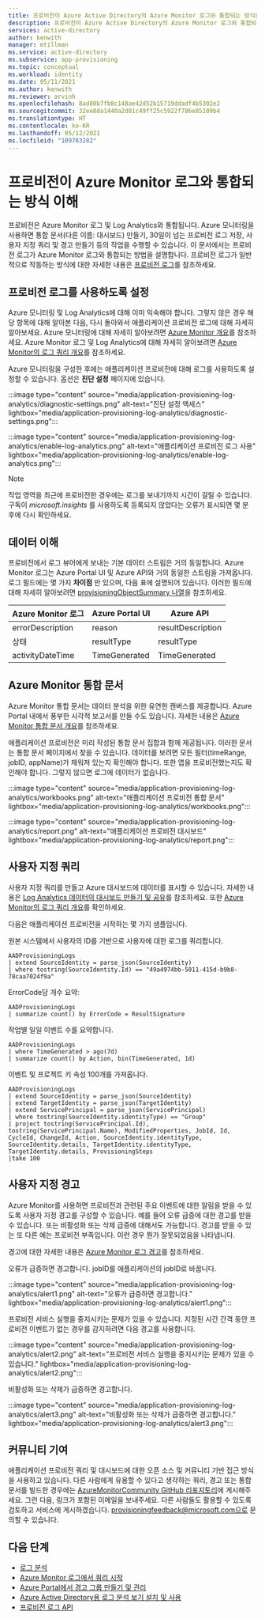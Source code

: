 ```yaml
---
title: 프로비전이 Azure Active Directory의 Azure Monitor 로그와 통합되는 방식을 이해합니다.
description: 프로비전이 Azure Active Directory의 Azure Monitor 로그와 통합되는 방식을 이해합니다.
services: active-directory
author: kenwith
manager: mtillman
ms.service: active-directory
ms.subservice: app-provisioning
ms.topic: conceptual
ms.workload: identity
ms.date: 05/11/2021
ms.author: kenwith
ms.reviewer: arvinh
ms.openlocfilehash: 8ad80b7fb8c148ae42d52b15719ddadf4b5302e2
ms.sourcegitcommit: 32ee8da1440a2d81c49ff25c5922f786e85109b4
ms.translationtype: HT
ms.contentlocale: ko-KR
ms.lasthandoff: 05/12/2021
ms.locfileid: "109783282"
---
```

# <a name="understand-how-provisioning-integrates-with-azure-monitor-logs"></a>프로비전이 Azure Monitor 로그와 통합되는 방식 이해

프로비전은 Azure Monitor 로그 및 Log Analytics와 통합됩니다. Azure 모니터링을 사용하면 통합 문서(다른 이름: 대시보드) 만들기, 30일이 넘는 프로비전 로그 저장, 사용자 지정 쿼리 및 경고 만들기 등의 작업을 수행할 수 있습니다. 이 문서에서는 프로비전 로그가 Azure Monitor 로그와 통합되는 방법을 설명합니다. 프로비전 로그가 일반적으로 작동하는 방식에 대한 자세한 내용은 [프로비전 로그](../reports-monitoring/concept-provisioning-logs.md)를 참조하세요.

## <a name="enabling-provisioning-logs"></a>프로비전 로그를 사용하도록 설정

Azure 모니터링 및 Log Analytics에 대해 이미 익숙해야 합니다. 그렇지 않은 경우 해당 항목에 대해 알아본 다음, 다시 돌아와서 애플리케이션 프로비전 로그에 대해 자세히 알아보세요. Azure 모니터링에 대해 자세히 알아보려면 [Azure Monitor 개요](../../azure-monitor/overview.md)를 참조하세요. Azure Monitor 로그 및 Log Analytics에 대해 자세히 알아보려면 [Azure Monitor의 로그 쿼리 개요](../../azure-monitor/logs/log-query-overview.md)를 참조하세요.

Azure 모니터링을 구성한 후에는 애플리케이션 프로비전에 대해 로그를 사용하도록 설정할 수 있습니다. 옵션은 **진단 설정** 페이지에 있습니다.

:::image type="content" source="media/application-provisioning-log-analytics/diagnostic-settings.png" alt-text="진단 설정 액세스" lightbox="media/application-provisioning-log-analytics/diagnostic-settings.png":::

:::image type="content" source="media/application-provisioning-log-analytics/enable-log-analytics.png" alt-text="애플리케이션 프로비전 로그 사용" lightbox="media/application-provisioning-log-analytics/enable-log-analytics.png":::

> [!NOTE]
> 작업 영역을 최근에 프로비전한 경우에는 로그를 보내기까지 시간이 걸릴 수 있습니다. 구독이 *microsoft.insights* 를 사용하도록 등록되지 않았다는 오류가 표시되면 몇 분 후에 다시 확인하세요.
 
## <a name="understanding-the-data"></a>데이터 이해
프로비전에서 로그 뷰어에게 보내는 기본 데이터 스트림은 거의 동일합니다. Azure Monitor 로그는 Azure Portal UI 및 Azure API와 거의 동일한 스트림을 가져옵니다. 로그 필드에는 몇 가지 **차이점** 만 있으며, 다음 표에 설명되어 있습니다. 이러한 필드에 대해 자세히 알아보려면 [provisioningObjectSummary 나열](/graph/api/provisioningobjectsummary-list?preserve-view=true&tabs=http&view=graph-rest-beta)을 참조하세요.

|Azure Monitor 로그   |Azure Portal UI   |Azure API |
|----------|-----------|------------|
|errorDescription |reason |resultDescription |
|상태 |resultType |resultType |
|activityDateTime |TimeGenerated |TimeGenerated |


## <a name="azure-monitor-workbooks"></a>Azure Monitor 통합 문서

Azure Monitor 통합 문서는 데이터 분석을 위한 유연한 캔버스를 제공합니다. Azure Portal 내에서 풍부한 시각적 보고서를 만들 수도 있습니다. 자세한 내용은 [Azure Monitor 통합 문서 개요](../../azure-monitor/visualize/workbooks-overview.md)를 참조하세요.

애플리케이션 프로비전은 미리 작성된 통합 문서 집합과 함께 제공됩니다. 이러한 문서는 통합 문서 페이지에서 찾을 수 있습니다. 데이터를 보려면 모든 필터(timeRange, jobID, appName)가 채워져 있는지 확인해야 합니다. 또한 앱을 프로비전했는지도 확인해야 합니다. 그렇지 않으면 로그에 데이터가 없습니다.

:::image type="content" source="media/application-provisioning-log-analytics/workbooks.png" alt-text="애플리케이션 프로비전 통합 문서" lightbox="media/application-provisioning-log-analytics/workbooks.png":::

:::image type="content" source="media/application-provisioning-log-analytics/report.png" alt-text="애플리케이션 프로비전 대시보드" lightbox="media/application-provisioning-log-analytics/report.png":::

## <a name="custom-queries"></a>사용자 지정 쿼리

사용자 지정 쿼리를 만들고 Azure 대시보드에 데이터를 표시할 수 있습니다. 자세한 내용은 [Log Analytics 데이터의 대시보드 만들기 및 공유](../../azure-monitor/logs/get-started-queries.md)를 참조하세요. 또한 [Azure Monitor의 로그 쿼리 개요](../../azure-monitor/logs/log-query-overview.md)를 확인하세요.

다음은 애플리케이션 프로비전을 시작하는 몇 가지 샘플입니다.

원본 시스템에서 사용자의 ID를 기반으로 사용자에 대한 로그를 쿼리합니다.
```kusto
AADProvisioningLogs
| extend SourceIdentity = parse_json(SourceIdentity)
| where tostring(SourceIdentity.Id) == "49a4974bb-5011-415d-b9b8-78caa7024f9a"
```

ErrorCode당 개수 요약:
```kusto
AADProvisioningLogs
| summarize count() by ErrorCode = ResultSignature
```

작업별 일일 이벤트 수를 요약합니다.
```kusto
AADProvisioningLogs
| where TimeGenerated > ago(7d)
| summarize count() by Action, bin(TimeGenerated, 1d)
```

이벤트 및 프로젝트 키 속성 100개를 가져옵니다.
```kusto
AADProvisioningLogs
| extend SourceIdentity = parse_json(SourceIdentity)
| extend TargetIdentity = parse_json(TargetIdentity)
| extend ServicePrincipal = parse_json(ServicePrincipal)
| where tostring(SourceIdentity.identityType) == "Group"
| project tostring(ServicePrincipal.Id), tostring(ServicePrincipal.Name), ModifiedProperties, JobId, Id, CycleId, ChangeId, Action, SourceIdentity.identityType, SourceIdentity.details, TargetIdentity.identityType, TargetIdentity.details, ProvisioningSteps
|take 100
```

## <a name="custom-alerts"></a>사용자 지정 경고

Azure Monitor를 사용하면 프로비전과 관련된 주요 이벤트에 대한 알림을 받을 수 있도록 사용자 지정 경고를 구성할 수 있습니다. 예를 들어 오류 급증에 대한 경고를 받을 수 있습니다. 또는 비활성화 또는 삭제 급증에 대해서도 가능합니다. 경고를 받을 수 있는 또 다른 예는 프로비전 부족입니다. 이런 경우 뭔가 잘못되었음을 나타냅니다.

경고에 대한 자세한 내용은 [Azure Monitor 로그 경고](../../azure-monitor/alerts/alerts-log.md)를 참조하세요.

오류가 급증하면 경고합니다. jobID를 애플리케이션의 jobID로 바꿉니다.

:::image type="content" source="media/application-provisioning-log-analytics/alert1.png" alt-text="오류가 급증하면 경고합니다." lightbox="media/application-provisioning-log-analytics/alert1.png":::

프로비전 서비스 실행을 중지시키는 문제가 있을 수 있습니다. 지정된 시간 간격 동안 프로비전 이벤트가 없는 경우를 감지하려면 다음 경고를 사용합니다.

:::image type="content" source="media/application-provisioning-log-analytics/alert2.png" alt-text="프로비전 서비스 실행을 중지시키는 문제가 있을 수 있습니다." lightbox="media/application-provisioning-log-analytics/alert2.png":::

비활성화 또는 삭제가 급증하면 경고합니다.

:::image type="content" source="media/application-provisioning-log-analytics/alert3.png" alt-text="비활성화 또는 삭제가 급증하면 경고합니다." lightbox="media/application-provisioning-log-analytics/alert3.png":::


## <a name="community-contributions"></a>커뮤니티 기여

애플리케이션 프로비전 쿼리 및 대시보드에 대한 오픈 소스 및 커뮤니티 기반 접근 방식을 사용하고 있습니다. 다른 사람에게 유용할 수 있다고 생각하는 쿼리, 경고 또는 통합 문서를 빌드한 경우에는 [AzureMonitorCommunity GitHub 리포지토리](https://github.com/microsoft/AzureMonitorCommunity)에 게시해주세요. 그런 다음, 링크가 포함된 이메일을 보내주세요. 다른 사람들도 활용할 수 있도록 검토하고 서비스에 게시하겠습니다. provisioningfeedback@microsoft.com으로 문의할 수 있습니다.

## <a name="next-steps"></a>다음 단계

- [로그 분석](../reports-monitoring/howto-analyze-activity-logs-log-analytics.md)
- [Azure Monitor 로그에서 쿼리 시작](../../azure-monitor/logs/get-started-queries.md)
- [Azure Portal에서 경고 그룹 만들기 및 관리](../../azure-monitor/alerts/action-groups.md)
- [Azure Active Directory용 로그 분석 보기 설치 및 사용](../reports-monitoring/howto-install-use-log-analytics-views.md)
- [프로비전 로그 API](/graph/api/resources/provisioningobjectsummary?preserve-view=true&view=graph-rest-beta)